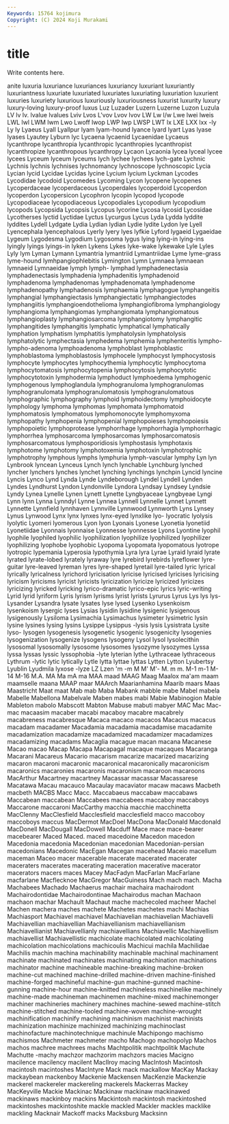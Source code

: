 ```yaml
---
Keywords: 15764 kojimura
Copyright: (C) 2024 Koji Murakami
---
```


# title

Write contents here.



anite luxuria luxuriance luxuriances luxuriancy luxuriant luxuriantly
luxuriantness luxuriate luxuriated luxuriates luxuriating luxuriation luxurient luxuries luxuriety luxurious
luxuriously luxuriousness luxurist luxurity luxury luxury-loving luxury-proof luxus Luz Luzader
Luzern Luzerne Luzon Luzula LV lv lv. lvalue lvalues Lviv
Lvos L'vov Lvov lvov LW Lw l/w Lwe lwei lweis
LWL lwl LWM lwm Lwo Lwoff lwop LWP lwp LWSP
LWT lx LXE LXX lxx -ly Ly ly Lyaeus Lyall
Lyallpur lyam lyam-hound lyance lyard lyart Lyas lyase lyases Lyautey
Lyburn lyc Lycaena lycaenid Lycaenidae Lycaeus lycanthrope lycanthropia lycanthropic lycanthropies
lycanthropist lycanthropize lycanthropous lycanthropy Lycaon Lycaonia lycea lyceal lycee lycees
Lyceum lyceum lyceums lych lychee lychees lych-gate Lychnic Lychnis lychnis
lychnises lychnomancy lychnoscope lychnoscopic Lycia Lycian lycid Lycidae Lycidas lycine
Lycium lycium Lyckman Lycodes Lycodidae lycodoid Lycomedes Lycoming Lycon lycopene
lycopenes Lycoperdaceae lycoperdaceous Lycoperdales lycoperdoid Lycoperdon lycoperdon Lycopersicon Lycophron lycopin
lycopod lycopode Lycopodiaceae lycopodiaceous Lycopodiales Lycopodium lycopodium lycopods Lycopsida Lycopsis
Lycopus lycorine Lycosa lycosid Lycosidae Lycotherses lyctid Lyctidae Lyctus Lycurgus
Lycus Lyda Lydda lyddite lyddites Lydell Lydgate Lydia Lydian lydian
Lydie lydite Lydon lye Lyell Lyencephala lyencephalous Lyerly lyery lyes
lyfkie Lyford lygaeid Lygaeidae Lygeum Lygodesma Lygodium Lygosoma lygus lying
lying-in lying-ins lyingly lyings lyings-in lyken Lykens Lykes lyke-wake lykewake
Lyle Lyles Lyly lym Lyman Lymann Lymantria lymantriid Lymantriidae Lyme
lyme-grass lyme-hound lymhpangiophlebitis Lymington Lymn Lymnaea lymnaean lymnaeid Lymnaeidae lymph
lymph- lymphad lymphadenectasia lymphadenectasis lymphadenia lymphadenitis lymphadenoid lymphadenoma lymphadenomas lymphadenomata
lymphadenome lymphadenopathy lymphadenosis lymphaemia lymphagogue lymphangeitis lymphangial lymphangiectasis lymphangiectatic lymphangiectodes
lymphangiitis lymphangioendothelioma lymphangiofibroma lymphangiology lymphangioma lymphangiomas lymphangiomata lymphangiomatous lymphangioplasty lymphangiosarcoma
lymphangiotomy lymphangitic lymphangitides lymphangitis lymphatic lymphatical lymphatically lymphation lymphatism lymphatitis
lymphatolysin lymphatolysis lymphatolytic lymphectasia lymphedema lymphemia lymphenteritis lympho- lympho-adenoma lymphoadenoma
lymphoblast lymphoblastic lymphoblastoma lymphoblastosis lymphocele lymphocyst lymphocystosis lymphocyte lymphocytes lymphocythemia
lymphocytic lymphocytoma lymphocytomatosis lymphocytopenia lymphocytosis lymphocytotic lymphocytotoxin lymphodermia lymphoduct lymphoedema
lymphogenic lymphogenous lymphoglandula lymphogranuloma lymphogranulomas lymphogranulomata lymphogranulomatosis lymphogranulomatous lymphographic lymphography
lymphoid lymphoidectomy lymphoidocyte lymphology lymphoma lymphomas lymphomata lymphomatoid lymphomatosis lymphomatous
lymphomonocyte lymphomyxoma lymphopathy lymphopenia lymphopenial lymphopoieses lymphopoiesis lymphopoietic lymphoprotease lymphorrhage
lymphorrhagia lymphorrhagic lymphorrhea lymphosarcoma lymphosarcomas lymphosarcomatosis lymphosarcomatous lymphosporidiosis lymphostasis lymphotaxis
lymphotome lymphotomy lymphotoxemia lymphotoxin lymphotrophic lymphotrophy lymphous lymphs lymphuria lymph-vascular
lymphy Lyn lyn Lynbrook lyncean Lynceus Lynch lynch lynchable Lynchburg
lynched lyncher lynchers lynches lynchet lynching lynchings lynchpin Lyncid lyncine
Lyncis Lynco Lynd Lynda Lynde Lyndeborough Lyndel Lyndell Lynden Lyndes
Lyndhurst Lyndon Lyndonville Lyndora Lyndsay Lyndsey Lyndsie Lyndy Lynea Lynelle
Lynen Lynett Lynette Lyngbyaceae Lyngbyeae Lyngi Lynn lynn Lynna Lynndyl
Lynne Lynnea Lynnell Lynnelle Lynnet Lynnett Lynnette Lynnfield lynnhaven Lynnville
Lynnwood Lynnworth Lyns Lynsey Lynus Lynwood Lynx lynx lynxes lynx-eyed
lynxlike lyo- lyocratic lyolysis lyolytic Lyomeri lyomerous Lyon lyon Lyonais
Lyonese Lyonetia lyonetiid Lyonetiidae Lyonnais lyonnaise Lyonnesse lyonnesse Lyons Lyontine
lyophil lyophile lyophiled lyophilic lyophilization lyophilize lyophilized lyophilizer lyophilizing lyophobe
lyophobic Lyopoma Lyopomata lyopomatous lyotrope lyotropic lypemania Lyperosia lypothymia Lyra
lyra Lyrae Lyraid lyraid lyrate lyrated lyrate-lobed lyrately lyraway lyre
lyrebird lyrebirds lyreflower lyre-guitar lyre-leaved lyreman lyres lyre-shaped lyretail lyre-tailed
lyric lyrical lyrically lyricalness lyrichord lyricisation lyricise lyricised lyricises lyricising
lyricism lyricisms lyricist lyricists lyricization lyricize lyricized lyricizes lyricizing lyricked
lyricking lyrico-dramatic lyrico-epic lyrics lyric-writing Lyrid lyrid lyriform Lyris lyrism
lyrisms lyrist lyrists Lyrurus Lyrus Lys lys lys- Lysander Lysandra
lysate lysates lyse lysed Lysenko Lysenkoism lysenkoism lysergic lyses Lysias
lysidin lysidine lysigenic lysigenous lysigenously Lysiloma Lysimachia Lysimachus lysimeter lysimetric
lysin lysine lysines lysing lysins Lysippe Lysippus -lysis lysis Lysistrata
Lysite lyso- lysogen lysogenesis lysogenetic lysogenic lysogenicity lysogenies lysogenization lysogenize
lysogens lysogeny Lysol lysol lysolecithin lysosomal lysosomally lysosome lysosomes lysozyme
lysozymes Lyssa lyssa lyssas lyssic lyssophobia -lyte lyterian lythe Lythraceae
lythraceous Lythrum -lytic lytic lytically Lytle lytta lyttae lyttas Lytten
Lytton Lyubertsy Lyublin Lyudmila lyxose -lyze LZ Lzen 'm -m
M M' M'- M. m m. M-1 m-1 M-14 M-16
M.A. MA Ma mA ma MAA maad MAAG Maag Maalox
ma'am maam maamselle maana MAAP maar MAArch Maarianhamina Maarib maars
Maas Maastricht Maat maat Mab mab Maba Mabank mabble mabe
Mabel mabela Mabelle Mabellona Mabelvale Maben mabes mabi Mabie Mabinogion
Mable Mableton mabolo Mabscott Mabton Mabuse mabuti mabyer MAC Mac
Mac- mac macaasim macaber macabi macaboy macabre macabrely macabreness macabresque
Macaca macaco macacos Macacus macacus macadam macadamer Macadamia macadamia macadamise
macadamite macadamization macadamize macadamized macadamizer macadamizes macadamizing macadams Macaglia macague
macan macana Macanese Macao macao Macap Macapa Macapagal macaque macaques
Macaranga Macarani Macareus Macario macarism macarize macarized macarizing macaron macaroni
macaronic macaronical macaronically macaronicism macaronics macaronies macaronis macaronism macaroon macaroons
MacArthur Macartney macartney Macassar macassar Macassarese Macatawa Macau macauco Macaulay
macaviator macaw macaws Macbeth macbeth MACBS Macc Macc. Maccabaeus maccabaw
maccabaws Maccabean maccabean Maccabees maccabees maccaboy maccaboys Maccarone maccaroni MacCarthy
macchia macchie macchinetta MacClenny MacClesfield Macclesfield macclesfield macco maccoboy maccoboys
maccus MacDermot MacDoel MacDona MacDonald Macdonald MacDonell MacDougall MacDowell Macduff
Mace mace mace-bearer macebearer Maced Maced. maced macedoine Macedon macedon
Macedonia macedonia Macedonian macedonian Macedonian-persian macedonians Macedonic MacEgan Macegan macehead
Maceio macellum maceman Maceo macer macerable macerate macerated macerater maceraters
macerates macerating maceration macerative macerator macerators macers maces Macey MacFadyn
MacFarlan MacFarlane macfarlane Macflecknoe MacGregor MacGuiness Mach mach mach. Macha
Machabees Machado Machaerus machair machaira machairodont Machairodontidae Machairodontinae Machairodus machan
Machaon machaon machar Machault Machaut mache machecoled macheer Machel Machen
machera maches machete Machetes machetes machi Machias Machiasport Machiavel machiavel
Machiavelian machiavelian Machiavelli Machiavellian machiavellian Machiavellianism machiavellianism Machiavellianist Machiavellianly machiavellians
Machiavellic Machiavellism machiavellist Machiavellistic machicolate machicolated machicolating machicolation machicolations machicoulis
Machicui machila Machilidae Machilis machin machina machinability machinable machinal machinament
machinate machinated machinates machinating machination machinations machinator machine machineable machine-breaking
machine-broken machine-cut machined machine-drilled machine-driven machine-finished machine-forged machineful machine-gun machine-gunned
machine-gunning machine-hour machine-knitted machineless machinelike machinely machine-made machineman machinemen machine-mixed
machinemonger machiner machineries machinery machines machine-sewed machine-stitch machine-stitched machine-tooled machine-woven
machine-wrought machinification machinify machining machinism machinist machinists machinization machinize machinized
machinizing machinoclast machinofacture machinotechnique machinule Machipongo machismo machismos Machmeter machmeter
macho Machogo machopolyp Machos machos machree machrees machs Machtpolitik machtpolitik
Machute Machutte -machy machzor machzorim machzors macies Macigno macilence macilency
macilent MacIlroy macing MacIntosh Macintosh macintosh macintoshes MacIntyre Mack mack
mackallow MacKay Mackay mackaybean mackenboy Mackenie Mackensen MacKenzie Mackenzie mackerel
mackereler mackereling mackerels Mackerras Mackey MacKeyville Mackie Mackinac Mackinaw mackinaw
mackinawed mackinaws mackinboy mackins Mackintosh mackintosh mackintoshed mackintoshes mackintoshite mackle
mackled Mackler mackles macklike mackling Macknair Mackoff macks Macksburg Macksinn
